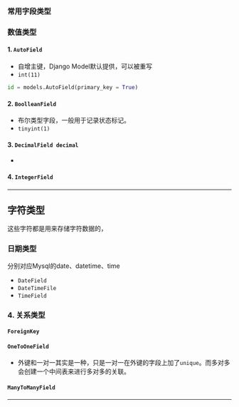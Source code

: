 

### 常用字段类型

### 数值类型
#### 1. `AutoField` 
- 自增主键，Django Model默认提供，可以被重写
- `int(11)`
```python
id = models.AutoField(primary_key = True)
```

#### 2. `BoolleanField`
- 布尔类型字段，一般用于记录状态标记。
- `tinyint(1)`

#### 3. `DecimalField decimal`
- 


#### 4. `IntegerField`

#### 

---
## 字符类型
这些字符都是用来存储字符数据的，



### 日期类型
分别对应Mysql的date、datetime、time
- `DateField` 
- `DateTimeFile`
- `TimeField`

### 4. 关系类型
#### `ForeignKey`
#### `OneToOneField`
- 外键和一对一其实是一种，只是一对一在外键的字段上加了`unique`。而多对多会创建一个中间表来进行多对多的关联。

#### `ManyToManyField`
---
